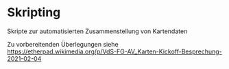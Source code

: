 # Skripting
Skripte zur automatisierten Zusammenstellung von Kartendaten

Zu vorbereitenden Überlegungen siehe https://etherpad.wikimedia.org/p/VdS-FG-AV_Karten-Kickoff-Besprechung-2021-02-04
